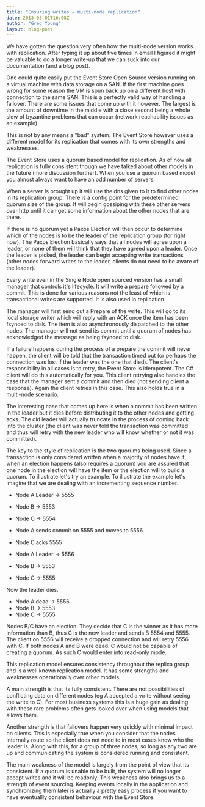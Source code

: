 ```yaml
---
title: "Ensuring writes – multi-node replication"
date: 2013-03-01T16:08Z
author: "Greg Young"
layout: blog-post
---
```


We have gotten the question very often how the multi-node version works with replication. After typing it up about five times in email I figured it might be valuable to do a longer write-up that we can suck into our documentation (and a blog post).

One could quite easily put the Event Store Open Source version running on a virtual machine with data storage on a SAN. If the first machine goes wrong for some reason the VM is spun back up on a different host with connection to the same SAN. This is a perfectly valid way of handling a failover. There are some issues that come up with it however. The largest is the amount of downtime in the middle with a close second being a whole slew of byzantine problems that can occur (network reachability issues as an example)

This is not by any means a "bad" system. The Event Store however uses a different model for its replication that comes with its own strengths and weaknesses.

The Event Store uses a quorum based model for replication. As of now all replication is fully consistent though we have talked about other models in the future (more discussion further). When you use a quorum based model you almost always want to have an odd number of servers.

When a server is brought up it will use the dns given to it to find other nodes in its replication group. There is a config point for the predetermined quorum size of the group. It will begin gossiping with these other servers over http until it can get some information about the other nodes that are there.

If there is no quorum yet a Paxos Election will then occur to determine which of the nodes is to be the leader of the replication group (for right now). The Paxos Election basically says that all nodes will agree upon a leader, or none of them will think that they have agreed upon a leader. Once the leader is picked, the leader can begin accepting write transactions (other nodes forward writes to the leader, clients do not need to be aware of the leader).

Every write even in the Single Node open sourced version has a small manager that controls it's lifecycle. It will write a prepare followed by a commit. This is done for various reasons not the least of which is transactional writes are supported. It is also used in replication.

The manager will first send out a Prepare of the write. This will go to its local storage writer which will reply with an ACK once the item has been fsynced to disk. The item is also asynchronously dispatched to the other nodes. The manager will not send its commit until a quorum of nodes has acknowledged the message as being fsynced to disk.

If a failure happens during the process of a prepare the commit will never happen, the client will be told that the transaction timed out (or perhaps the connection was lost if the leader was the one that died). The client's responsibility in all cases is to retry, the Event Store is idempotent. The C# client will do this automatically for you. This client retrying also handles the case that the manager sent a commit and then died (not sending client a response). Again the client retries in this case. This also holds true in a multi-node scenario.

The interesting case that comes up here is when a commit has been written in the leader but it dies before distributing it to the other nodes and getting acks. The old leader will actually truncate in the process of coming back into the cluster (the client was never told the transaction was committed and thus will retry with the new leader who will know whether or not it was committed).

The key to the style of replication is the two quorums being used. Since a transaction is only considered written when a majority of nodes have it, when an election happens (also requires a quorum) you are assured that one node in the election will have the item or the election will to build a quorum. To illustrate let's try an example. To illustrate the example let's imagine that we are dealing with an incrementing sequence number.

- Node A Leader -> 5555
- Node B -> 5553
- Node C -> 5554

- Node A sends commit on 5555 and moves to 5556
- Node C acks 5555

- Node A Leader -> 5556
- Node B -> 5553
- Node C -> 5555

Now the leader dies.

- Node A dead -> 5556
- Node B -> 5553
- Node C -> 5555

Nodes B/C have an election. They decide that C is the winner as it has more information than B, thus C is the new leader and sends B 5554 and 5555. The client on 5556 will receive a dropped connection and will retry 5556 with C. If both nodes A and B were dead. C would not be capable of creating a quorum. As such C would enter into read-only mode.

This replication model ensures consistency throughout the replica group and is a well known replication model. It has some strengths and weaknesses operationally over other models.

A main strength is that its fully consistent. There are not possibilities of conflicting data on different nodes (eg A accepted a write without seeing the write to C). For most business systems this is a huge gain as dealing with these rare problems often gets looked over when using models that allows them.

Another strength is that failovers happen very quickly with minimal impact on clients. This is especially true when you consider that the nodes internally route so the client does not need to in most cases know who the leader is. Along with this, for a group of three nodes, so long as any two are up and communicating the system is considered running and consistent.

The main weakness of the model is largely from the point of view that its consistent. If a quorum is unable to be built, the system will no longer accept writes and it will be readonly. This weakness also brings us to a strength of event sourcing. Keeping events locally in the application and synchronizing them later is actually a pretty easy process if you want to have eventuallly consistent behaviour with the Event Store.